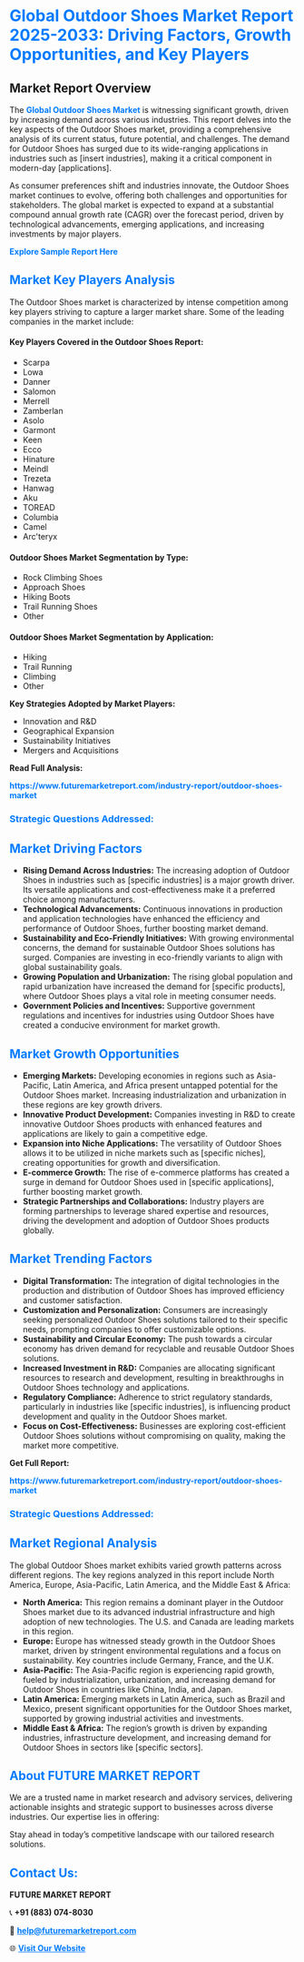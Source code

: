<h1 style="color: #007BFF;">Global Outdoor Shoes Market Report 2025-2033: Driving Factors, Growth Opportunities, and Key Players</h1>

<section id="overview">
<h2>Market Report Overview</h2>
<p>The <a href="https://www.futuremarketreport.com/industry-report/outdoor-shoes-market" style="color: #007BFF; text-decoration: none;"><strong>Global Outdoor Shoes Market</strong></a> is witnessing significant growth, driven by increasing demand across various industries. This report delves into the key aspects of the Outdoor Shoes market, providing a comprehensive analysis of its current status, future potential, and challenges. The demand for Outdoor Shoes has surged due to its wide-ranging applications in industries such as [insert industries], making it a critical component in modern-day [applications].</p>
<p>As consumer preferences shift and industries innovate, the Outdoor Shoes market continues to evolve, offering both challenges and opportunities for stakeholders. The global market is expected to expand at a substantial compound annual growth rate (CAGR) over the forecast period, driven by technological advancements, emerging applications, and increasing investments by major players.</p>
</section>

<section id="overview">
<p><a href="https://www.futuremarketreport.com/request-sample/reportId=101956" style="color: #007BFF; text-decoration: none;"><strong>Explore Sample Report Here</strong></a></p>
</section>

<section id="key-players">
<h2 style="color: #007BFF;">Market Key Players Analysis</h2>
<p>The Outdoor Shoes market is characterized by intense competition among key players striving to capture a larger market share. Some of the leading companies in the market include:</p>
<h4>Key Players Covered in the Outdoor Shoes Report:</h4>
<ul><li>Scarpa</li><li>Lowa</li><li>Danner</li><li>Salomon</li><li>Merrell</li><li>Zamberlan</li><li>Asolo</li><li>Garmont</li><li>Keen</li><li>Ecco</li><li>Hinature</li><li>Meindl</li><li>Trezeta</li><li>Hanwag</li><li>Aku</li><li>TOREAD</li><li>Columbia</li><li>Camel</li><li>Arc&#039;teryx</li></ul>
<h4>Outdoor Shoes Market Segmentation by Type:</h4>
<ul><li>Rock Climbing Shoes</li><li>Approach Shoes</li><li>Hiking Boots</li><li>Trail Running Shoes</li><li>Other</li></ul>

<h4>Outdoor Shoes Market Segmentation by Application:</h4>
<ul><li>Hiking</li><li>Trail Running</li><li>Climbing</li><li>Other</li></ul>
<p><strong>Key Strategies Adopted by Market Players:</strong></p>
<ul>
<li>Innovation and R&D</li>
<li>Geographical Expansion</li>
<li>Sustainability Initiatives</li>
<li>Mergers and Acquisitions</li>
</ul>
</section>

<section>
<p><strong>Read Full Analysis: </strong></p><a href="https://www.futuremarketreport.com/industry-report/outdoor-shoes-market" style="color: #007BFF; text-decoration: none;"><strong>https://www.futuremarketreport.com/industry-report/outdoor-shoes-market</strong></a>
<h3 style="color: #007BFF;">Strategic Questions Addressed:</h3>
</section>

<section id="driving-factors">
<h2 style="color: #007BFF;">Market Driving Factors</h2>
<ul>
<li><strong>Rising Demand Across Industries:</strong> The increasing adoption of Outdoor Shoes in industries such as [specific industries] is a major growth driver. Its versatile applications and cost-effectiveness make it a preferred choice among manufacturers.</li>
<li><strong>Technological Advancements:</strong> Continuous innovations in production and application technologies have enhanced the efficiency and performance of Outdoor Shoes, further boosting market demand.</li>
<li><strong>Sustainability and Eco-Friendly Initiatives:</strong> With growing environmental concerns, the demand for sustainable Outdoor Shoes solutions has surged. Companies are investing in eco-friendly variants to align with global sustainability goals.</li>
<li><strong>Growing Population and Urbanization:</strong> The rising global population and rapid urbanization have increased the demand for [specific products], where Outdoor Shoes plays a vital role in meeting consumer needs.</li>
<li><strong>Government Policies and Incentives:</strong> Supportive government regulations and incentives for industries using Outdoor Shoes have created a conducive environment for market growth.</li>
</ul>
</section>

<section id="growth-opportunities">
<h2 style="color: #007BFF;">Market Growth Opportunities</h2>
<ul>
<li><strong>Emerging Markets:</strong> Developing economies in regions such as Asia-Pacific, Latin America, and Africa present untapped potential for the Outdoor Shoes market. Increasing industrialization and urbanization in these regions are key growth drivers.</li>
<li><strong>Innovative Product Development:</strong> Companies investing in R&D to create innovative Outdoor Shoes products with enhanced features and applications are likely to gain a competitive edge.</li>
<li><strong>Expansion into Niche Applications:</strong> The versatility of Outdoor Shoes allows it to be utilized in niche markets such as [specific niches], creating opportunities for growth and diversification.</li>
<li><strong>E-commerce Growth:</strong> The rise of e-commerce platforms has created a surge in demand for Outdoor Shoes used in [specific applications], further boosting market growth.</li>
<li><strong>Strategic Partnerships and Collaborations:</strong> Industry players are forming partnerships to leverage shared expertise and resources, driving the development and adoption of Outdoor Shoes products globally.</li>
</ul>
</section>

<section id="trending-factors">
<h2 style="color: #007BFF;">Market Trending Factors</h2>
<ul>
<li><strong>Digital Transformation:</strong> The integration of digital technologies in the production and distribution of Outdoor Shoes has improved efficiency and customer satisfaction.</li>
<li><strong>Customization and Personalization:</strong> Consumers are increasingly seeking personalized Outdoor Shoes solutions tailored to their specific needs, prompting companies to offer customizable options.</li>
<li><strong>Sustainability and Circular Economy:</strong> The push towards a circular economy has driven demand for recyclable and reusable Outdoor Shoes solutions.</li>
<li><strong>Increased Investment in R&D:</strong> Companies are allocating significant resources to research and development, resulting in breakthroughs in Outdoor Shoes technology and applications.</li>
<li><strong>Regulatory Compliance:</strong> Adherence to strict regulatory standards, particularly in industries like [specific industries], is influencing product development and quality in the Outdoor Shoes market.</li>
<li><strong>Focus on Cost-Effectiveness:</strong> Businesses are exploring cost-efficient Outdoor Shoes solutions without compromising on quality, making the market more competitive.</li>
</ul>
</section>

<section>
<p><strong>Get Full Report: </strong></p><a href="https://www.futuremarketreport.com/industry-report/outdoor-shoes-market" style="color: #007BFF; text-decoration: none;"><strong>https://www.futuremarketreport.com/industry-report/outdoor-shoes-market</strong></a>
<h3 style="color: #007BFF;">Strategic Questions Addressed:</h3>
</section>


<section id="regional-analysis">
<h2 style="color: #007BFF;">Market Regional Analysis</h2>
<p>The global Outdoor Shoes market exhibits varied growth patterns across different regions. The key regions analyzed in this report include North America, Europe, Asia-Pacific, Latin America, and the Middle East & Africa:</p>
<ul>
<li><strong>North America:</strong> This region remains a dominant player in the Outdoor Shoes market due to its advanced industrial infrastructure and high adoption of new technologies. The U.S. and Canada are leading markets in this region.</li>
<li><strong>Europe:</strong> Europe has witnessed steady growth in the Outdoor Shoes market, driven by stringent environmental regulations and a focus on sustainability. Key countries include Germany, France, and the U.K.</li>
<li><strong>Asia-Pacific:</strong> The Asia-Pacific region is experiencing rapid growth, fueled by industrialization, urbanization, and increasing demand for Outdoor Shoes in countries like China, India, and Japan.</li>
<li><strong>Latin America:</strong> Emerging markets in Latin America, such as Brazil and Mexico, present significant opportunities for the Outdoor Shoes market, supported by growing industrial activities and investments.</li>
<li><strong>Middle East & Africa:</strong> The region’s growth is driven by expanding industries, infrastructure development, and increasing demand for Outdoor Shoes in sectors like [specific sectors].</li>
</ul>
</section>

<footer>
<h2 style="color: #007BFF;">About FUTURE MARKET REPORT</h2>
<p>We are a trusted name in market research and advisory services, delivering actionable insights and strategic support to businesses across diverse industries. Our expertise lies in offering:</p>

<p>Stay ahead in today’s competitive landscape with our tailored research solutions.</p>

<h2 style="color: #007BFF;">Contact Us:</h2>
<p><strong>FUTURE MARKET REPORT</strong></p>
<p>📞 <strong>+91 (883) 074-8030</strong></p>
<p>📧 <strong><a href="mailto:help@futuremarketreport.com" style="color: #007BFF;">help@futuremarketreport.com</a></strong></p>
<p>🌐 <strong><a href="https://www.futuremarketreport.com/" style="color: #007BFF;">Visit Our Website</a></strong></p>
</footer>